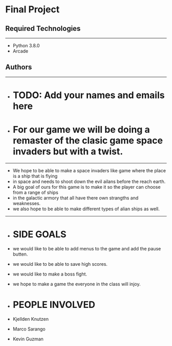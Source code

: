 # Final Project

## Required Technologies
---
* Python 3.8.0
* Arcade

## Authors
---
* # TODO: Add your names and emails here

* # For our game we will be doing a remaster of the clasic game space invaders but with a twist.
---
* We hope to be able to make a space invaders like game where the place is a ship that is flying
* in space and needs to shoot down the evil ailans before the reach earth.
* A big goal of ours for this game is to make it so the player can choose from a range of ships
* in the galactic armory that all have there own strangths and weaknesses. 
* we also hope to be able to make different types of alian ships as well.
---

* # SIDE GOALS 
* we would like to be able to add menus to the game and add the pause butten.
* we would like to be able to save high scores.
* we would like to make a boss fight.
* we hope to make a game the everyone in the class will injoy.

* # PEOPLE INVOLVED

* Kjellden Knutzen 
* Marco Sarango
* Kevin Guzman